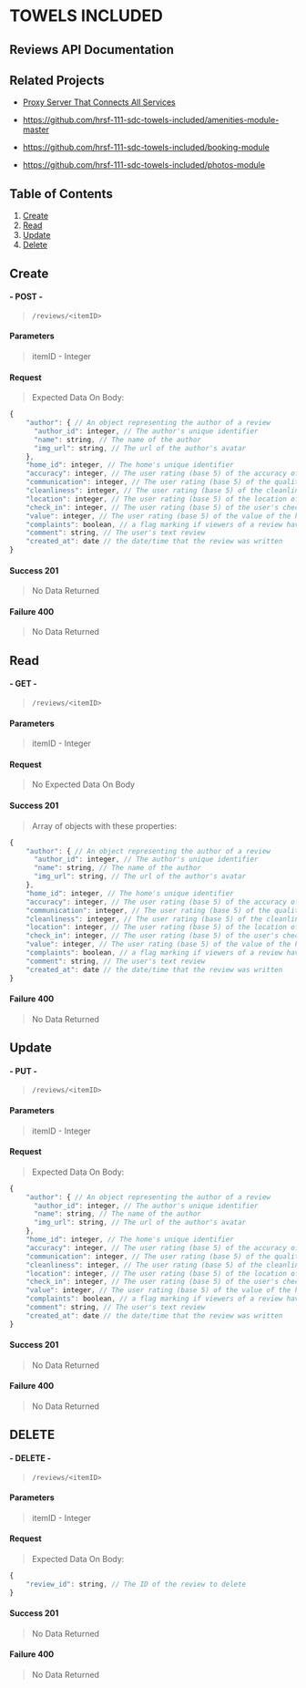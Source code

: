 # TOWELS INCLUDED
## Reviews API Documentation

## Related Projects

  - [Proxy Server That Connects All Services](https://github.com/hrsf-111-sdc-towels-included/reviews-proxy-server)

  - https://github.com/hrsf-111-sdc-towels-included/amenities-module-master
  - https://github.com/hrsf-111-sdc-towels-included/booking-module
  - https://github.com/hrsf-111-sdc-towels-included/photos-module

## Table of Contents
1. [Create](#Create)
1. [Read](#Read)
1. [Update](#Update)
1. [Delete](#Delete)

## Create
#### - POST -
>`/reviews/<itemID>`
#### Parameters
> itemID - Integer
#### Request
> Expected Data On Body:
```javascript
{
    "author": { // An object representing the author of a review
      "author_id": integer, // The author's unique identifier
      "name": string, // The name of the author
      "img_url": string, // The url of the author's avatar
    },
    "home_id": integer, // The home's unique identifier
    "accuracy": integer, // The user rating (base 5) of the accuracy of the post against their experience.
    "communication": integer, // The user rating (base 5) of the quality of communication
    "cleanliness": integer, // The user rating (base 5) of the cleanliness of the home
    "location": integer, // The user rating (base 5) of the location of the home
    "check_in": integer, // The user rating (base 5) of the user's check in experience
    "value": integer, // The user rating (base 5) of the value of the home
    "complaints": boolean, // a flag marking if viewers of a review have submitted a complaint about the content of the review (should default to false)
    "comment": string, // The user's text review
    "created_at": date // the date/time that the review was written
}
```
#### Success 201
> No Data Returned

#### Failure 400
> No Data Returned

## Read
#### - GET -
>`/reviews/<itemID>`
#### Parameters
> itemID - Integer
#### Request
> No Expected Data On Body

#### Success 201
> Array of objects with these properties:
```javascript
{
    "author": { // An object representing the author of a review
      "author_id": integer, // The author's unique identifier
      "name": string, // The name of the author
      "img_url": string, // The url of the author's avatar
    },
    "home_id": integer, // The home's unique identifier
    "accuracy": integer, // The user rating (base 5) of the accuracy of the post against their experience.
    "communication": integer, // The user rating (base 5) of the quality of communication
    "cleanliness": integer, // The user rating (base 5) of the cleanliness of the home
    "location": integer, // The user rating (base 5) of the location of the home
    "check_in": integer, // The user rating (base 5) of the user's check in experience
    "value": integer, // The user rating (base 5) of the value of the home
    "complaints": boolean, // a flag marking if viewers of a review have submitted a complaint about the content of the review (should default to false)
    "comment": string, // The user's text review
    "created_at": date // the date/time that the review was written
}
```

#### Failure 400
> No Data Returned

## Update
#### - PUT -
>`/reviews/<itemID>`
#### Parameters
> itemID - Integer
#### Request
> Expected Data On Body:
```javascript
{
    "author": { // An object representing the author of a review
      "author_id": integer, // The author's unique identifier
      "name": string, // The name of the author
      "img_url": string, // The url of the author's avatar
    },
    "home_id": integer, // The home's unique identifier
    "accuracy": integer, // The user rating (base 5) of the accuracy of the post against their experience.
    "communication": integer, // The user rating (base 5) of the quality of communication
    "cleanliness": integer, // The user rating (base 5) of the cleanliness of the home
    "location": integer, // The user rating (base 5) of the location of the home
    "check_in": integer, // The user rating (base 5) of the user's check in experience
    "value": integer, // The user rating (base 5) of the value of the home
    "complaints": boolean, // a flag marking if viewers of a review have submitted a complaint about the content of the review (should default to false)
    "comment": string, // The user's text review
    "created_at": date // the date/time that the review was written
}
```
#### Success 201
> No Data Returned

#### Failure 400
> No Data Returned

## DELETE
#### - DELETE -
>`/reviews/<itemID>`
#### Parameters
> itemID - Integer
#### Request
> Expected Data On Body:
```javascript
{
    "review_id": string, // The ID of the review to delete
}
```
#### Success 201
> No Data Returned

#### Failure 400
> No Data Returned
